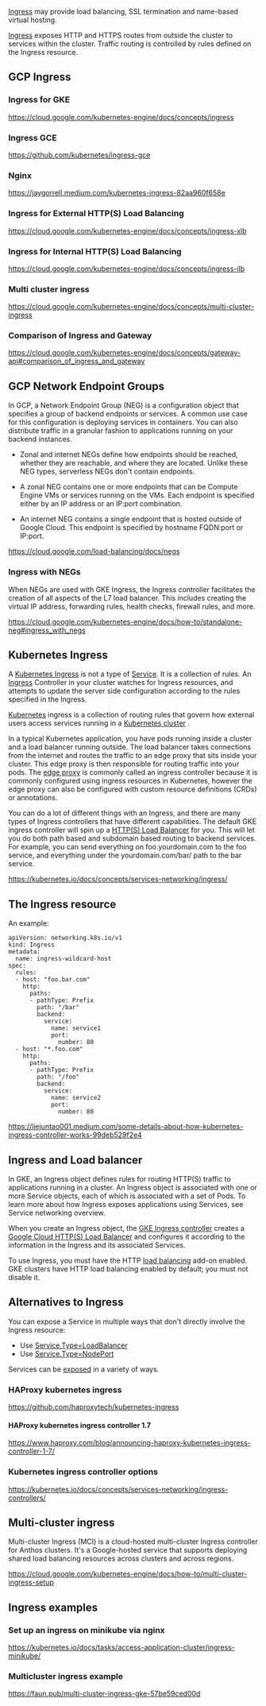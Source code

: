 

[Ingress](https://kubernetes.io/docs/concepts/services-networking/ingress/) may provide load balancing, SSL termination and name-based virtual hosting.

[Ingress](https://cloud.google.com/kubernetes-engine/docs/concepts/ingress) exposes HTTP and HTTPS routes from outside the cluster to services within the cluster. Traffic routing is controlled by rules defined on the Ingress resource.



## GCP Ingress

### Ingress for GKE

https://cloud.google.com/kubernetes-engine/docs/concepts/ingress


### Ingress GCE

https://github.com/kubernetes/ingress-gce


### Nginx

https://jaygorrell.medium.com/kubernetes-ingress-82aa960f658e

### Ingress for External HTTP(S) Load Balancing


https://cloud.google.com/kubernetes-engine/docs/concepts/ingress-xlb


### Ingress for Internal HTTP(S) Load Balancing

https://cloud.google.com/kubernetes-engine/docs/concepts/ingress-ilb


### Multi cluster ingress

https://cloud.google.com/kubernetes-engine/docs/concepts/multi-cluster-ingress


### Comparison of Ingress and Gateway

https://cloud.google.com/kubernetes-engine/docs/concepts/gateway-api#comparison_of_ingress_and_gateway


## GCP Network Endpoint Groups

In GCP, a Network Endpoint Group (NEG) is a configuration object that specifies a group of backend endpoints or services. 
A common use case for this configuration is deploying services in containers.
You can also distribute traffic in a granular fashion to applications running on your backend instances.

* Zonal and internet NEGs define how endpoints should be reached, whether they are reachable, and where they are located. Unlike these NEG types, serverless NEGs don't contain endpoints.

* A zonal NEG contains one or more endpoints that can be Compute Engine VMs or services running on the VMs. Each endpoint is specified either by an IP address or an IP:port combination.

* An internet NEG contains a single endpoint that is hosted outside of Google Cloud. This endpoint is specified by hostname FQDN:port or IP:port.

https://cloud.google.com/load-balancing/docs/negs

### Ingress with NEGs

When NEGs are used with GKE Ingress, the Ingress controller facilitates the creation of all aspects of the L7 load balancer. This includes creating the virtual IP address, forwarding rules, health checks, firewall rules, and more.

https://cloud.google.com/kubernetes-engine/docs/how-to/standalone-neg#ingress_with_negs

## Kubernetes Ingress

A [Kubernetes Ingress](  https://kubernetes.io/docs/concepts/services-networking/ingress/ ) is not a type of [Service](  https://kubernetes.io/docs/concepts/services-networking/service/ ). It is a collection of rules. An [Ingress](   https://blog.getambassador.io/kubernetes-ingress-nodeport-load-balancers-and-ingress-controllers-6e29f1c44f2d) Controller in your cluster watches for Ingress resources, and attempts to update the server side configuration according to the rules specified in the Ingress.

[Kubernetes](Kubernetes) ingress is a collection of routing rules that govern how external users access services running in a [Kubernetes cluster](https://www.getambassador.io/docs/edge-stack/latest/topics/concepts/kubernetes-network-architecture/  
) .

In a typical Kubernetes application, you have pods running inside a cluster and a load balancer running outside. The load balancer takes connections from the internet and routes the traffic to an edge proxy that sits inside your cluster. This edge proxy is then responsible for routing traffic into your pods. The [edge proxy](https://www.getambassador.io/docs/edge-stack/latest/topics/concepts/kubernetes-network-architecture/#edge-proxy--ingress-controller) is commonly called an ingress controller because it is commonly configured using ingress resources in Kubernetes, however the edge proxy can also be configured with custom resource definitions (CRDs) or annotations.


You can do a lot of different things with an Ingress, and there are many types of Ingress controllers that have different capabilities.
The default GKE ingress controller will spin up a [HTTP(S) Load Balancer](https://cloud.google.com/compute/docs/load-balancing/http/) for you. This will let you do both path based and subdomain based routing to backend services. For example, you can send everything on foo.yourdomain.com to the foo service, and everything under the yourdomain.com/bar/ path to the bar service.

https://kubernetes.io/docs/concepts/services-networking/ingress/

## The Ingress resource 

An example:

```
apiVersion: networking.k8s.io/v1
kind: Ingress
metadata:
  name: ingress-wildcard-host
spec:
  rules:
  - host: "foo.bar.com"
    http:
      paths:
      - pathType: Prefix
        path: "/bar"
        backend:
          service:
            name: service1
            port:
              number: 80
  - host: "*.foo.com"
    http:
      paths:
      - pathType: Prefix
        path: "/foo"
        backend:
          service:
            name: service2
            port:
              number: 80
```



https://liejuntao001.medium.com/some-details-about-how-kubernetes-ingress-controller-works-99deb529f2e4


## Ingress and Load balancer

In GKE, an Ingress object defines rules for routing HTTP(S) traffic to applications running in a cluster. An Ingress object is associated with one or more Service objects, each of which is associated with a set of Pods. To learn more about how Ingress exposes applications using Services, see Service networking overview.

When you create an Ingress object, the [GKE Ingress controller](https://github.com/kubernetes/ingress-gce) creates a [Google Cloud HTTP(S) Load Balancer](https://cloud.google.com/load-balancing/docs/https) and configures it according to the information in the Ingress and its associated Services.

To use Ingress, you must have the HTTP [load balancing](Load-Balancer) add-on enabled. GKE clusters have HTTP load balancing enabled by default; you must not disable it.



## Alternatives to Ingress


You can expose a Service in multiple ways that don't directly involve the Ingress resource:

* Use [Service.Type=LoadBalancer](https://kubernetes.io/docs/concepts/services-networking/service/#loadbalancer)
* Use [Service.Type=NodePort](https://kubernetes.io/docs/concepts/services-networking/service/#nodeport)


Services can be [exposed](ClusterIP,-Ingress,-NodePort,-Load-Balancer) in a variety of ways.


### HAProxy kubernetes ingress

https://github.com/haproxytech/kubernetes-ingress

#### HAProxy kubernetes ingress controller 1.7

https://www.haproxy.com/blog/announcing-haproxy-kubernetes-ingress-controller-1-7/

### Kubernetes ingress controller options

https://kubernetes.io/docs/concepts/services-networking/ingress-controllers/

## Multi-cluster ingress

Multi-cluster Ingress (MCI) is a cloud-hosted multi-cluster Ingress controller for Anthos clusters. It's a Google-hosted service that supports deploying shared load balancing resources across clusters and across regions.

https://cloud.google.com/kubernetes-engine/docs/how-to/multi-cluster-ingress-setup

## Ingress examples

### Set up an ingress on minikube via nginx

https://kubernetes.io/docs/tasks/access-application-cluster/ingress-minikube/

### Multicluster ingress example

https://faun.pub/multi-cluster-ingress-gke-57be59ced00d